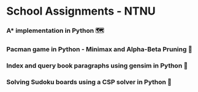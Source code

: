# School Assignments - NTNU


### A* implementation in Python 🗺️

### Pacman game in Python - Minimax and Alpha-Beta Pruning :space_invader:

### Index and query book paragraphs using gensim in Python :notebook_with_decorative_cover:

### Solving Sudoku boards using a CSP solver in Python 🎲